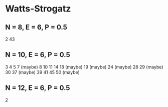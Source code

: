 # Watts-Strogatz

## N = 8, E = 6, P = 0.5
2
43

## N = 10, E = 6, P = 0.5

3
4
5
7 (maybe)
8
10
11
14
18 (maybe)
19 (maybe)
24 (maybe)
28
29 (maybe)
30
37 (maybe)
39
41
45
50 (maybe)

## N = 12, E = 6, P = 0.5

2